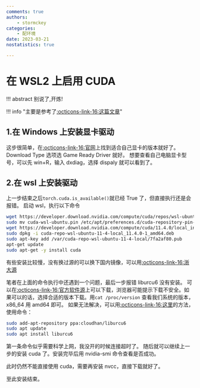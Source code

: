 ```yaml
---
comments: true
authors:
    - stormckey
categories:
    - 配环境
date: 2023-03-21
nostatistics: true

---
```

# 在 WSL2 上启用 CUDA
!!! abstract
    别说了,开炼!
<!-- more -->

!!! info "主要是参考了[:octicons-link-16:这篇文章](https://zhuanlan.zhihu.com/p/506477744)"

## 1.在 Windows 上安装显卡驱动
这步很简单，在[:octicons-link-16:官网](https://www.nvidia.com/Download/index.aspx?lang=en-us)上找到适合自己显卡的版本就好了。
Download Type 选项选 Game Ready Driver 就好。
想要查看自己电脑显卡型号，可以先 win+R，输入 dxdiag，选择 dispaly 就可以看到了。

## 2.在 wsl 上安装驱动
上一步结束之后`torch.cuda.is_available()`就已经 True 了，但直接执行还是会报错。
启动 wsl，执行以下命令
```bash
wget https://developer.download.nvidia.com/compute/cuda/repos/wsl-ubuntu/x86_64/cuda-wsl-ubuntu.pin
sudo mv cuda-wsl-ubuntu.pin /etc/apt/preferences.d/cuda-repository-pin-600
wget https://developer.download.nvidia.com/compute/cuda/11.4.0/local_installers/cuda-repo-wsl-ubuntu-11-4-local_11.4.0-1_amd64.deb
sudo dpkg -i cuda-repo-wsl-ubuntu-11-4-local_11.4.0-1_amd64.deb
sudo apt-key add /var/cuda-repo-wsl-ubuntu-11-4-local/7fa2af80.pub
apt-get update
sudo apt-get -y install cuda
```
有些安装比较慢，没有换过源的可以换下国内镜像，可以用[:octicons-link-16:浙大源](http://mirrors.zju.edu.cn/)

笔者在上面的命令执行中还遇到一个问题，最后一步报错 liburcu6 没有安装。
可以在[:octicons-link-16:官方软件源](https://packages.debian.org/bullseye/liburcu6)上可以下载，浏览器可能提示下载不安全。如果可以的话，选择合适的版本下载。用`cat /proc/version` 查看我们系统的版本，x86_64 用 amd64 即可。
如果无法解决，可以用[:octicons-link-16:这里](https://askubuntu.com/questions/1407962/unable-to-install-cuda-on-ubuntu-22-04-wsl2)的方法，使用命令：
```bash
sudo add-apt-repository ppa:cloudhan/liburcu6
sudo apt update
sudo apt install liburcu6
```
第一条命令似乎需要科学上网，我没开的时候连接超时了。
随后就可以继续上一步的安装 cuda 了。安装完毕后用 nvidia-smi 命令查看是否成功。

此时仍然不能直接使用 cuda，需要再安装 nvcc，直接下载就好了。

至此安装结束。

<!-- !!! tip
    如果在使用`from mpi4py import MPI`中报错连接库找不着，可以尝试`sudo apt install libopenmpi-dev`来安装所需的库 -->
